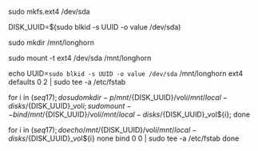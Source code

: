 sudo mkfs.ext4 /dev/sda

DISK_UUID=$(sudo blkid -s UUID -o value /dev/sda)

sudo mkdir /mnt/longhorn

sudo mount -t ext4 /dev/sda /mnt/longhorn

echo UUID=`sudo blkid -s UUID -o value /dev/sda` /mnt/longhorn ext4 defaults 0 2 | sudo tee -a /etc/fstab


for i in $(seq 1 7); do
  sudo mkdir -p /mnt/${DISK_UUID}/vol${i} /mnt/local-disks/${DISK_UUID}_vol${i};
  sudo mount --bind /mnt/${DISK_UUID}/vol${i} /mnt/local-disks/${DISK_UUID}_vol${i};
done

for i in $(seq 1 7); do
  echo /mnt/${DISK_UUID}/vol${i} /mnt/local-disks/${DISK_UUID}_vol${i} none bind 0 0 | sudo tee -a /etc/fstab
done